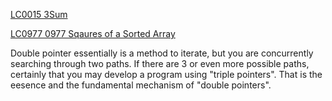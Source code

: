 [LC0015 3Sum](../Problems/LC/LC0015.md)

[LC0977 0977 Sqaures of a Sorted Array](../Problems/LC/LC0977.md)

Double pointer essentially is a method to iterate, but you are concurrently searching through two paths. If there are 3 or even more possible paths, certainly that you may develop a program using "triple pointers". That is the eesence and the fundamental mechanism of "double pointers".